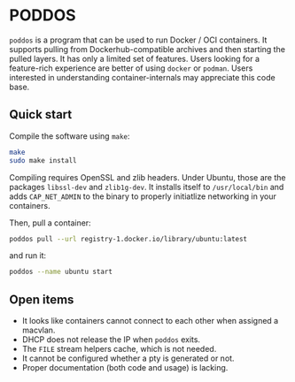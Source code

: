 PODDOS
======

`poddos` is a program that can be used to run Docker / OCI containers. It
supports pulling from Dockerhub-compatible archives and then starting the pulled
layers. It has only a limited set of features. Users looking for a feature-rich
experience are better of using `docker` or `podman`. Users interested in
understanding container-internals may appreciate this code base.

Quick start
-----------
Compile the software using `make`:
```bash
make
sudo make install
```
Compiling requires OpenSSL and zlib headers. Under Ubuntu, those are the
packages `libssl-dev` and `zlib1g-dev`. It installs itself to `/usr/local/bin`
and adds `CAP_NET_ADMIN` to the binary to properly initiatlize networking in
your containers.

Then, pull a container:
```bash
poddos pull --url registry-1.docker.io/library/ubuntu:latest
```
and run it:
```bash
poddos --name ubuntu start
```

Open items
----------
- It looks like containers cannot connect to each other when assigned a macvlan.
- DHCP does not release the IP when `poddos` exits.
- The `FILE` stream helpers cache, which is not needed.
- It cannot be configured whether a pty is generated or not.
- Proper documentation (both code and usage) is lacking.
